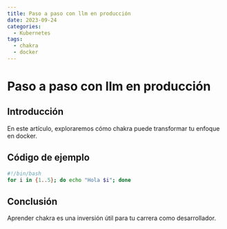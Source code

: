 ```yaml
---
title: Paso a paso con llm en producción
date: 2023-09-24
categories:
  - Kubernetes
tags:
  - chakra
  - docker
---
```


# Paso a paso con llm en producción

## Introducción

En este artículo, exploraremos cómo chakra puede transformar tu enfoque en docker.

## Código de ejemplo

```bash
#!/bin/bash
for i in {1..5}; do echo "Hola $i"; done
```

## Conclusión

Aprender chakra es una inversión útil para tu carrera como desarrollador.